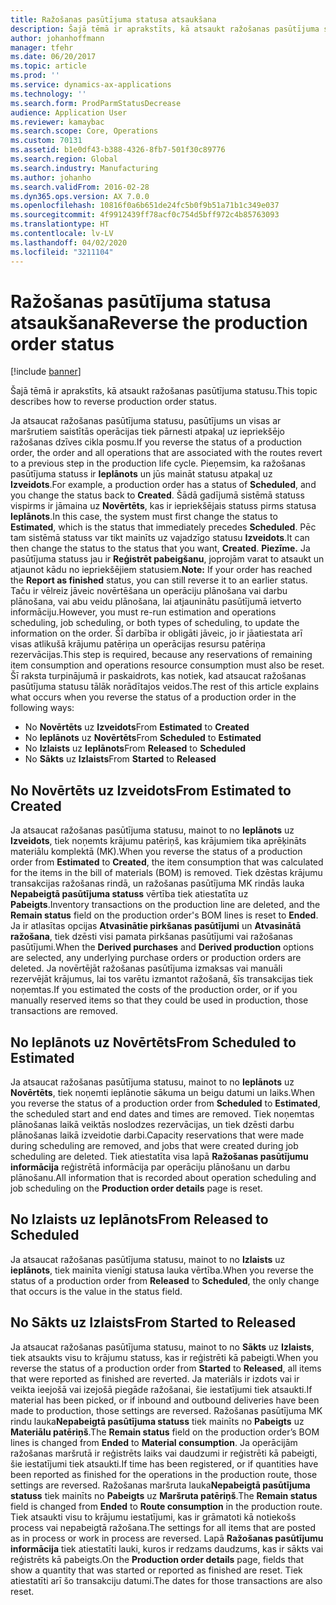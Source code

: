 ```yaml
---
title: Ražošanas pasūtījuma statusa atsaukšana
description: Šajā tēmā ir aprakstīts, kā atsaukt ražošanas pasūtījuma statusu.
author: johanhoffmann
manager: tfehr
ms.date: 06/20/2017
ms.topic: article
ms.prod: ''
ms.service: dynamics-ax-applications
ms.technology: ''
ms.search.form: ProdParmStatusDecrease
audience: Application User
ms.reviewer: kamaybac
ms.search.scope: Core, Operations
ms.custom: 70131
ms.assetid: b1e0df43-b388-4326-8fb7-501f30c89776
ms.search.region: Global
ms.search.industry: Manufacturing
ms.author: johanho
ms.search.validFrom: 2016-02-28
ms.dyn365.ops.version: AX 7.0.0
ms.openlocfilehash: 10816f0a6b651de24fc5b0f9b51a71b1c349e037
ms.sourcegitcommit: 4f9912439ff78acf0c754d5bff972c4b85763093
ms.translationtype: HT
ms.contentlocale: lv-LV
ms.lasthandoff: 04/02/2020
ms.locfileid: "3211104"
---
```

# <a name="reverse-the-production-order-status"></a><span data-ttu-id="d4a16-103">Ražošanas pasūtījuma statusa atsaukšana</span><span class="sxs-lookup"><span data-stu-id="d4a16-103">Reverse the production order status</span></span>

[!include [banner](../includes/banner.md)]

<span data-ttu-id="d4a16-104">Šajā tēmā ir aprakstīts, kā atsaukt ražošanas pasūtījuma statusu.</span><span class="sxs-lookup"><span data-stu-id="d4a16-104">This topic describes how to reverse production order status.</span></span> 

<span data-ttu-id="d4a16-105">Ja atsaucat ražošanas pasūtījuma statusu, pasūtījums un visas ar maršrutiem saistītās operācijas tiek pārnesti atpakaļ uz iepriekšējo ražošanas dzīves cikla posmu.</span><span class="sxs-lookup"><span data-stu-id="d4a16-105">If you reverse the status of a production order, the order and all operations that are associated with the routes revert to a previous step in the production life cycle.</span></span> <span data-ttu-id="d4a16-106">Pieņemsim, ka ražošanas pasūtījuma statuss ir **Ieplānots** un jūs maināt statusu atpakaļ uz **Izveidots**.</span><span class="sxs-lookup"><span data-stu-id="d4a16-106">For example, a production order has a status of **Scheduled**, and you change the status back to **Created**.</span></span> <span data-ttu-id="d4a16-107">Šādā gadījumā sistēmā statuss vispirms ir jāmaina uz **Novērtēts**, kas ir iepriekšējais statuss pirms statusa **Ieplānots**.</span><span class="sxs-lookup"><span data-stu-id="d4a16-107">In this case, the system must first change the status to **Estimated**, which is the status that immediately precedes **Scheduled**.</span></span> <span data-ttu-id="d4a16-108">Pēc tam sistēmā statuss var tikt mainīts uz vajadzīgo statusu **Izveidots**.</span><span class="sxs-lookup"><span data-stu-id="d4a16-108">It can then change the status to the status that you want, **Created**.</span></span> <span data-ttu-id="d4a16-109">**Piezīme.** Ja pasūtījuma statuss jau ir **Reģistrēt pabeigšanu**, joprojām varat to atsaukt un atjaunot kādu no iepriekšējiem statusiem.</span><span class="sxs-lookup"><span data-stu-id="d4a16-109">**Note:** If your order has reached the **Report as finished** status, you can still reverse it to an earlier status.</span></span> <span data-ttu-id="d4a16-110">Taču ir vēlreiz jāveic novērtēšana un operāciju plānošana vai darbu plānošana, vai abu veidu plānošana, lai atjauninātu pasūtījumā ietverto informāciju.</span><span class="sxs-lookup"><span data-stu-id="d4a16-110">However, you must re-run estimation and operations scheduling, job scheduling, or both types of scheduling, to update the information on the order.</span></span> <span data-ttu-id="d4a16-111">Šī darbība ir obligāti jāveic, jo ir jāatiestata arī visas atlikušā krājumu patēriņa un operācijas resursu patēriņa rezervācijas.</span><span class="sxs-lookup"><span data-stu-id="d4a16-111">This step is required, because any reservations of remaining item consumption and operations resource consumption must also be reset.</span></span> <span data-ttu-id="d4a16-112">Šī raksta turpinājumā ir paskaidrots, kas notiek, kad atsaucat ražošanas pasūtījuma statusu tālāk norādītajos veidos.</span><span class="sxs-lookup"><span data-stu-id="d4a16-112">The rest of this article explains what occurs when you reverse the status of a production order in the following ways:</span></span>

-   <span data-ttu-id="d4a16-113">No **Novērtēts** uz **Izveidots**</span><span class="sxs-lookup"><span data-stu-id="d4a16-113">From **Estimated** to **Created**</span></span>
-   <span data-ttu-id="d4a16-114">No **Ieplānots** uz **Novērtēts**</span><span class="sxs-lookup"><span data-stu-id="d4a16-114">From **Scheduled** to **Estimated**</span></span>
-   <span data-ttu-id="d4a16-115">No **Izlaists** uz **Ieplānots**</span><span class="sxs-lookup"><span data-stu-id="d4a16-115">From **Released** to **Scheduled**</span></span>
-   <span data-ttu-id="d4a16-116">No **Sākts** uz **Izlaists**</span><span class="sxs-lookup"><span data-stu-id="d4a16-116">From **Started** to **Released**</span></span>

## <a name="from-estimated-to-created"></a><span data-ttu-id="d4a16-117">No Novērtēts uz Izveidots</span><span class="sxs-lookup"><span data-stu-id="d4a16-117">From Estimated to Created</span></span>
<span data-ttu-id="d4a16-118">Ja atsaucat ražošanas pasūtījuma statusu, mainot to no **Ieplānots** uz **Izveidots**, tiek noņemts krājumu patēriņš, kas krājumiem tika aprēķināts materiālu komplektā (MK).</span><span class="sxs-lookup"><span data-stu-id="d4a16-118">When you reverse the status of a production order from **Estimated** to **Created**, the item consumption that was calculated for the items in the bill of materials (BOM) is removed.</span></span> <span data-ttu-id="d4a16-119">Tiek dzēstas krājumu transakcijas ražošanas rindā, un ražošanas pasūtījuma MK rindās lauka **Nepabeigtā pasūtījuma statuss** vērtība tiek atiestatīta uz **Pabeigts**.</span><span class="sxs-lookup"><span data-stu-id="d4a16-119">Inventory transactions on the production line are deleted, and the **Remain status** field on the production order's BOM lines is reset to **Ended**.</span></span> <span data-ttu-id="d4a16-120">Ja ir atlasītas opcijas **Atvasinātie pirkšanas pasūtījumi** un **Atvasinātā ražošana**, tiek dzēsti visi pamata pirkšanas pasūtījumi vai ražošanas pasūtījumi.</span><span class="sxs-lookup"><span data-stu-id="d4a16-120">When the **Derived purchases** and **Derived production** options are selected, any underlying purchase orders or production orders are deleted.</span></span> <span data-ttu-id="d4a16-121">Ja novērtējāt ražošanas pasūtījuma izmaksas vai manuāli rezervējāt krājumus, lai tos varētu izmantot ražošanā, šīs transakcijas tiek noņemtas.</span><span class="sxs-lookup"><span data-stu-id="d4a16-121">If you estimated the costs of the production order, or if you manually reserved items so that they could be used in production, those transactions are removed.</span></span>

## <a name="from-scheduled-to-estimated"></a><span data-ttu-id="d4a16-122">No Ieplānots uz Novērtēts</span><span class="sxs-lookup"><span data-stu-id="d4a16-122">From Scheduled to Estimated</span></span>
<span data-ttu-id="d4a16-123">Ja atsaucat ražošanas pasūtījuma statusu, mainot to no **Ieplānots** uz **Novērtēts**, tiek noņemti ieplānotie sākuma un beigu datumi un laiks.</span><span class="sxs-lookup"><span data-stu-id="d4a16-123">When you reverse the status of a production order from **Scheduled** to **Estimated**, the scheduled start and end dates and times are removed.</span></span> <span data-ttu-id="d4a16-124">Tiek noņemtas plānošanas laikā veiktās noslodzes rezervācijas, un tiek dzēsti darbu plānošanas laikā izveidotie darbi.</span><span class="sxs-lookup"><span data-stu-id="d4a16-124">Capacity reservations that were made during scheduling are removed, and jobs that were created during job scheduling are deleted.</span></span> <span data-ttu-id="d4a16-125">Tiek atiestatīta visa lapā **Ražošanas pasūtījumu informācija** reģistrētā informācija par operāciju plānošanu un darbu plānošanu.</span><span class="sxs-lookup"><span data-stu-id="d4a16-125">All information that is recorded about operation scheduling and job scheduling on the **Production order details** page is reset.</span></span>

## <a name="from-released-to-scheduled"></a><span data-ttu-id="d4a16-126">No Izlaists uz Ieplānots</span><span class="sxs-lookup"><span data-stu-id="d4a16-126">From Released to Scheduled</span></span>
<span data-ttu-id="d4a16-127">Ja atsaucat ražošanas pasūtījuma statusu, mainot to no **Izlaists** uz **ieplānots**, tiek mainīta vienīgi statusa lauka vērtība.</span><span class="sxs-lookup"><span data-stu-id="d4a16-127">When you reverse the status of a production order from **Released** to **Scheduled**, the only change that occurs is the value in the status field.</span></span>

## <a name="from-started-to-released"></a><span data-ttu-id="d4a16-128">No Sākts uz Izlaists</span><span class="sxs-lookup"><span data-stu-id="d4a16-128">From Started to Released</span></span>
<span data-ttu-id="d4a16-129">Ja atsaucat ražošanas pasūtījuma statusu, mainot to no **Sākts** uz **Izlaists**, tiek atsaukts visu to krājumu statuss, kas ir reģistrēti kā pabeigti.</span><span class="sxs-lookup"><span data-stu-id="d4a16-129">When you reverse the status of a production order from **Started** to **Released**, all items that were reported as finished are reverted.</span></span> <span data-ttu-id="d4a16-130">Ja materiāls ir izdots vai ir veikta ieejošā vai izejošā piegāde ražošanai, šie iestatījumi tiek atsaukti.</span><span class="sxs-lookup"><span data-stu-id="d4a16-130">If material has been picked, or if inbound and outbound deliveries have been made to production, those settings are reversed.</span></span> <span data-ttu-id="d4a16-131">Ražošanas pasūtījuma MK rindu lauka**Nepabeigtā pasūtījuma statuss** tiek mainīts no **Pabeigts** uz **Materiālu patēriņš**.</span><span class="sxs-lookup"><span data-stu-id="d4a16-131">The **Remain status** field on the production order’s BOM lines is changed from **Ended** to **Material consumption**.</span></span> <span data-ttu-id="d4a16-132">Ja operācijām ražošanas maršrutā ir reģistrēts laiks vai daudzumi ir reģistrēti kā pabeigti, šie iestatījumi tiek atsaukti.</span><span class="sxs-lookup"><span data-stu-id="d4a16-132">If time has been registered, or if quantities have been reported as finished for the operations in the production route, those settings are reversed.</span></span> <span data-ttu-id="d4a16-133">Ražošanas maršruta lauka**Nepabeigtā pasūtījuma statuss** tiek mainīts no **Pabeigts** uz **Maršruta patēriņš**.</span><span class="sxs-lookup"><span data-stu-id="d4a16-133">The **Remain status** field is changed from **Ended** to **Route consumption** in the production route.</span></span> <span data-ttu-id="d4a16-134">Tiek atsaukti visu to krājumu iestatījumi, kas ir grāmatoti kā notiekošs process vai nepabeigtā ražošana.</span><span class="sxs-lookup"><span data-stu-id="d4a16-134">The settings for all items that are posted as in process or work in process are reversed.</span></span> <span data-ttu-id="d4a16-135">Lapā **Ražošanas pasūtījumu informācija** tiek atiestatīti lauki, kuros ir redzams daudzums, kas ir sākts vai reģistrēts kā pabeigts.</span><span class="sxs-lookup"><span data-stu-id="d4a16-135">On the **Production order details** page, fields that show a quantity that was started or reported as finished are reset.</span></span> <span data-ttu-id="d4a16-136">Tiek atiestatīti arī šo transakciju datumi.</span><span class="sxs-lookup"><span data-stu-id="d4a16-136">The dates for those transactions are also reset.</span></span>




